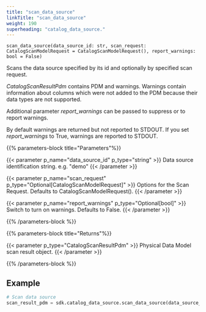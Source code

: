 ```yaml
---
title: "scan_data_source"
linkTitle: "scan_data_source"
weight: 190
superheading: "catalog_data_source."
---
```


``scan_data_source(data_source_id: str, scan_request: CatalogScanModelRequest = CatalogScanModelRequest(), report_warnings: bool = False)``

Scans the data source specified by its id and optionally by specified scan request.

*CatalogScanResultPdm* contains PDM and warnings. Warnings contain information about columns which were not added to the PDM because their data types are not supported.

Additional parameter *report_warnings* can be passed to suppress or to report warnings.

By default warnings are returned but not reported to STDOUT. If you set *report_warnings* to True, warnings are reported to STDOUT.

{{% parameters-block  title="Parameters"%}}

{{< parameter p_name="data_source_id" p_type="string" >}}
Data source identification string. e.g. "demo"
{{< /parameter >}}

{{< parameter p_name="scan_request" p_type="Optional[CatalogScanModelRequest]" >}}
Options for the Scan Request. Defaults to CatalogScanModelRequest().
{{< /parameter >}}

{{< parameter p_name="report_warnings" p_type="Optional[bool]" >}}
Switch to turn on warnings. Defaults to False.
{{< /parameter >}}

{{% /parameters-block %}}

{{% parameters-block title="Returns"%}}

{{< parameter p_type="CatalogScanResultPdm" >}}
Physical Data Model scan result object.
{{< /parameter >}}

{{% /parameters-block %}}

## Example
```Python
# Scan data source
scan_result_pdm = sdk.catalog_data_source.scan_data_source(data_source_id="demo-test-ds")
```
